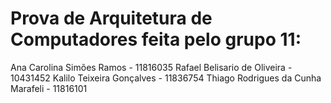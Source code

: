 
# Prova de Arquitetura de Computadores feita pelo grupo 11: 
Ana Carolina Simões Ramos - 11816035
Rafael Belisario de Oliveira - 10431452
Kalilo Teixeira Gonçalves - 11836754
Thiago Rodrigues da Cunha Marafeli - 11816101
